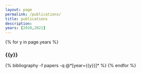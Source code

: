 ```yaml
---
layout: page
permalink: /publications/
title: publications
description: 
years: [2020,2021]
---
```


{% for y in page.years %}
  <h3 class="year">{{y}}</h3>
  {% bibliography -f papers -q @*[year={{y}}]* %}
{% endfor %}
